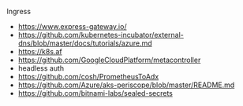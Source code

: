 Ingress
- https://www.express-gateway.io/
- https://github.com/kubernetes-incubator/external-dns/blob/master/docs/tutorials/azure.md
- https://k8s.af
- https://github.com/GoogleCloudPlatform/metacontroller
- headless auth 
- https://github.com/cosh/PrometheusToAdx
- https://github.com/Azure/aks-periscope/blob/master/README.md
- https://github.com/bitnami-labs/sealed-secrets
